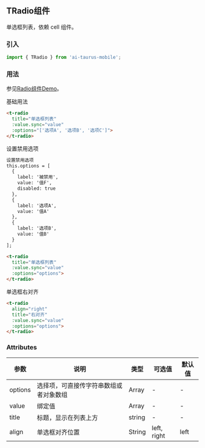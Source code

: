 ## TRadio组件

单选框列表，依赖 cell 组件。

### 引入

```js
import { TRadio } from 'ai-taurus-mobile';
```

### 用法

参见[Radio组件Demo][radio-demo]。

基础用法

```html
<t-radio
  title="单选框列表"
  :value.sync="value"
  :options="['选项A', '选项B', '选项C']">
</t-radio>
```

设置禁用选项

```html
设置禁用选项
this.options = [
  {
    label: '被禁用',
    value: '值F',
    disabled: true
  },
  {
    label: '选项A',
    value: '值A'
  },
  {
    label: '选项B',
    value: '值B'
  }
];
```

```html
<t-radio
  title="单选框列表"
  :value.sync="value"
  :options="options">
</t-radio>
```

单选框右对齐

```html
<t-radio
  align="right"
  title="右对齐"
  :value.sync="value"
  :options="options">
</t-radio>
```

### Attributes

| 参数 | 说明 | 类型 | 可选值 | 默认值 |
| ---- | ---- | ---- | ---- | ---- |
| options | 	选择项，可直接传字符串数组或者对象数组	 | Array | - | - |
| value | 绑定值	 | Array | - | - |
| title | 标题，显示在列表上方	 | string | - | - |
| align | 	单选框对齐位置	 | String | left, right | left |


[radio-demo]: /static/mobile-demo/examples/index.html#/radio
